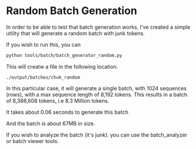 # Random Batch Generation
In order to be able to test that batch generation works.
I've created a simple utility that will generate a random batch with junk tokens.

If you wish to run this, you can

```bash
python tools/batch/batch_generator_random.py
```

This will creatw a file in the following location.

```
./output/batches/chuk_random
```

In this particular case, it will generate a single batch, with 1024 sequences (rows), with a max sequence length of 8,192 tokens.  This results in a batch of 8,388,608 tokens, i.e 8.3 Million tokens.

It takes about 0.06 seconds to generate this batch

And the batch is about 67MB in size.

If you wish to analyze the batch (it's junk). you can use the batch_analyzer or batch viewer tools.